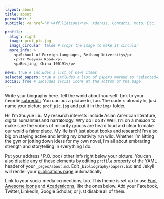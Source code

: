 ```yaml
---
layout: about
title: about
permalink: /
subtitle: <a href='#'>Affiliations</a>. Address. Contacts. Moto. Etc.

profile:
  align: right
  image: prof_pic.jpg
  image_circular: false # crops the image to make it circular
  more_info: >
    <p>School of Foreign Languages, Beihang University</p>
    <p>37 Xueyuan Road</p>
    <p>Beijing, China 100191</p>

news: true # includes a list of news items
selected_papers: true # includes a list of papers marked as "selected={true}"
social: true # includes social icons at the bottom of the page
---
```


Write your biography here. Tell the world about yourself. Link to your favorite [subreddit](http://reddit.com). You can put a picture in, too. The code is already in, just name your picture `prof_pic.jpg` and put it in the `img/` folder.

Hi! I’m Shuyue Liu. My research interests include Asian American literature, digital humanities and narratology. Why do I do it? Well, I’m on a mission to make sure the voices of minority groups are heard loud and clear to make our world a fairer place.
My life isn’t just about books and research! I’m also big on staying active and letting my creativity run wild. Whether I’m hitting the gym or jotting down ideas for my own novel, I’m all about embracing strength and storytelling in everything I do.


Put your address / P.O. box / other info right below your picture. You can also disable any of these elements by editing `profile` property of the YAML header of your `_pages/about.md`. Edit `_bibliography/papers.bib` and Jekyll will render your [publications page](/al-folio/publications/) automatically.

Link to your social media connections, too. This theme is set up to use [Font Awesome icons](https://fontawesome.com/) and [Academicons](https://jpswalsh.github.io/academicons/), like the ones below. Add your Facebook, Twitter, LinkedIn, Google Scholar, or just disable all of them.
